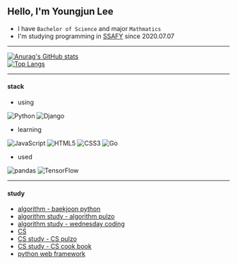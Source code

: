 ## Hello, I'm Youngjun Lee

- I have `Bachelor of Science` and major `Mathmatics`
- I'm studying programming in [SSAFY](https://www.ssafy.com/) since 2020.07.07

----
[![Anurag's GitHub stats](https://github-readme-stats.vercel.app/api?username=mintropy)](https://github.com/anuraghazra/github-readme-stats) <br>
[![Top Langs](https://github-readme-stats.vercel.app/api/top-langs/?username=mintropy)](https://github.com/anuraghazra/github-readme-stats) <br>
<!-- [![Solved.ac 프로필](http://mazassumnida.wtf/api/generate_badge?boj=mintropy)](https://solved.ac/mintropy) -->

----
#### stack
- using

![Python](https://img.shields.io/badge/Python-3776AB.svg?&style=for-the-badge&logo=Python&logoColor=white)
![Django](https://img.shields.io/badge/Django-092E20.svg?&style=for-the-badge&logo=Django&logoColor=white)

- learning

![JavaScript](https://img.shields.io/badge/JavaScript-F7DF1E.svg?&style=for-the-badge&logo=JavaScript&logoColor=white)
![HTML5](https://img.shields.io/badge/HTML5-E34F26.svg?&style=for-the-badge&logo=HTML5&logoColor=white)
![CSS3](https://img.shields.io/badge/CSS3-1572B6.svg?&style=for-the-badge&logo=CSS3&logoColor=white)
![Go](https://img.shields.io/badge/Go-00ADD8.svg?&style=for-the-badge&logo=Go&logoColor=white)

- used

![pandas](https://img.shields.io/badge/pandas-150458.svg?&style=for-the-badge&logo=pandas&logoColor=white)
![TensorFlow](https://img.shields.io/badge/TensorFlow-FF6F00.svg?&style=for-the-badge&logo=TensorFlow&logoColor=white)

----
#### study
- [algorithm - baekjoon python](https://github.com/mintropy/baekjoon_py)
- [algorithm study - algorithm pulzo](https://github.com/mintropy/algorithm_pulzo)
- [algorithm study - wednesday coding](https://github.com/myejin/ALGO_STUDY_123)
- [CS](https://github.com/mintropy/CS)
- [CS study - CS pulzo](https://github.com/minicks/cs_pulzo)
- [CS study - CS cook book](https://github.com/CS-yorisa/CS-COOK-BOOK)
- [python web framework](https://github.com/mintropy/Python-web-framework)
